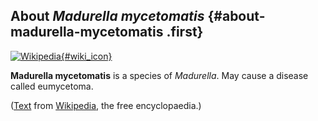 About *Madurella mycetomatis* {#about-madurella-mycetomatis .first}
-----------------------------

[![Wikipedia](/img/wikipedia_logo_v2_en.png){#wiki_icon}](http://en.wikipedia.org/wiki/Madurella_mycetomatis)

**Madurella mycetomatis** is a species of *Madurella*. May cause a
disease called eumycetoma.

([Text](http://en.wikipedia.org/wiki/Madurella_mycetomatis) from
[Wikipedia](http://en.wikipedia.org/), the free encyclopaedia.)
